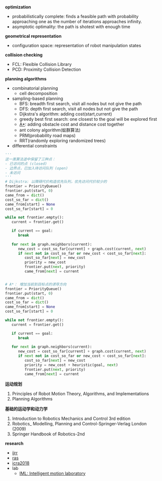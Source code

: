 
**optimization**

- probabilistically complete: finds a feasible path with probability approaching one as the number of iterations approaches infinity.
- asymptotic optimality: the path is shotest with enough time

**geometrical representation**

- configuration space: representation of robot manipulation states

**collision checking**

- FCL: Flexible Collision Library
- PCD: Proximity Collision Detection

**planning algorithms**

- combinatorial planning
    - cell decomposition
- sampling-based planning
    - BFS: breadth first search, visit all nodes but not give the path
    - DFS: depth first search, visit all nodes but not give the path
    - Dijkstra's algorithm: adding cost(start,current)
    - greedy best first search: one closest to the goal will be explored first
    - [A*](https://www.redblobgames.com/pathfinding/a-star/introduction.html):  adding obstacle cost and distance cost together
    - ant colony algorithm(蚁群算法)
    - PRM(probability road maps)
    - RRT(randomly exploring randomized trees)
- differential constraints

```python
'''
这一类算法途中保留了三种点：
- 已访问的点 (closed)
- 边界点，已加入待访问队列 (open)
- 未访问
'''
# Dijkstra: 以障碍代价构造优先队列，优先访问代价较少的
frontier = PriorityQueue()
frontier.put(start, 0)
came_from = dict()
cost_so_far = dict()
came_from[start] = None
cost_so_far[start] = 0

while not frontier.empty():
   current = frontier.get()

   if current == goal:
      break
   
   for next in graph.neighbors(current):
      new_cost = cost_so_far[current] + graph.cost(current, next)
      if next not in cost_so_far or new_cost < cost_so_far[next]:
         cost_so_far[next] = new_cost
         priority = new_cost
         frontier.put(next, priority)
         came_from[next] = current


# A*： 增加当前到目标点的诱导方向
frontier = PriorityQueue()
frontier.put(start, 0)
came_from = dict()
cost_so_far = dict()
came_from[start] = None
cost_so_far[start] = 0

while not frontier.empty():
   current = frontier.get()

   if current == goal:
      break
   
   for next in graph.neighbors(current):
      new_cost = cost_so_far[current] + graph.cost(current, next)
      if next not in cost_so_far or new_cost < cost_so_far[next]:
         cost_so_far[next] = new_cost
         priority = new_cost + heuristic(goal, next)
         frontier.put(next, priority)
         came_from[next] = current
```

**运动规划**

1. Principles of Robot Motion Theory, Algorithms, and Implementations
2. Planning Algorithms

**基础的运动学和动力学**

1. Introduction to Robotics Mechanics and Control 3rd edition
2. Robotics_ Modelling, Planning and Control-Springer-Verlag London (2009)
3. Springer Handbook of Robotics-2nd

**research**

- [ijrr](http://journals.sagepub.com/home/ijr)
- [ras](http://www.ieee-ras.org/) 
- [icra2018](https://icra2018.org/program/)
- lab
    - [IML: Intelligent motion laboratory](https://motion.cs.illinois.edu/index.html)






